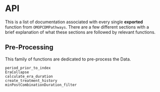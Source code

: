 # API

This is a list of documentation associated with every single **exported** function from `OMOPCDMPathways`.
There are a few different sections with a brief explanation of what these sections are followed by relevant functions.


## Pre-Processing

This family of functions are dedicated to pre-process the Data.

```@docs
period_prior_to_index
EraCollapse
calculate_era_duration
create_treatment_history
minPostCombinationDuration_filter
```